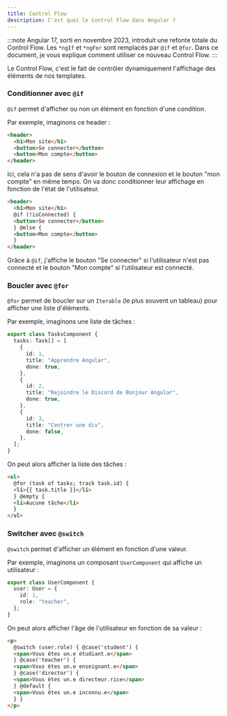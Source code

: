```yaml
---
title: Control Flow
description: C'est quoi le Control Flow dans Angular ?
---
```


:::note
Angular 17, sorti en novembre 2023, introduit une refonte totale du Control Flow. Les `*ngIf` et `*ngFor` sont remplacés par `@if` et `@for`. Dans ce document, je vous explique comment utiliser ce nouveau Control Flow.
:::

Le Control Flow, c'est le fait de contrôler dynamiquement l'affichage des éléments de nos templates.

### Conditionner avec `@if`

`@if` permet d'afficher ou non un élément en fonction d'une condition.

Par exemple, imaginons ce header :

```html
<header>
  <h1>Mon site</h1>
  <button>Se connecter</button>
  <button>Mon compte</button>
</header>
```

Ici, cela n'a pas de sens d'avoir le bouton de connexion et le bouton "mon compte" en même temps. On va donc conditionner leur affichage en fonction de l'état de l'utilisateur.

```html
<header>
  <h1>Mon site</h1>
  @if (!isConnected) {
  <button>Se connecter</button>
  } @else {
  <button>Mon compte</button>
  }
</header>
```

Grâce à `@if`, j'affiche le bouton "Se connecter" si l'utilisateur n'est pas connecté et le bouton "Mon compte" si l'utilisateur est connecté.

### Boucler avec `@for`

`@for` permet de boucler sur un `Iterable` (le plus souvent un tableau) pour afficher une liste d'éléments.

Par exemple, imaginons une liste de tâches :

```ts
export class TasksComponent {
  tasks: Task[] = [
    {
      id: 1,
      title: "Apprendre Angular",
      done: true,
    },
    {
      id: 2,
      title: "Rejoindre le Discord de Bonjour Angular",
      done: true,
    },
    {
      id: 3,
      title: "Centrer une div",
      done: false,
    },
  ];
}
```

On peut alors afficher la liste des tâches :

```html
<ul>
  @for (task of tasks; track task.id) {
  <li>{{ task.title }}</li>
  } @empty {
  <li>Aucune tâche</li>
  }
</ul>
```

### Switcher avec `@switch`

`@switch` permet d'afficher un élément en fonction d'une valeur.

Par exemple, imaginons un composant `UserComponent` qui affiche un utilisateur :

```ts
export class UserComponent {
  user: User = {
    id: 1,
    role: "teacher",
  };
}
```

On peut alors afficher l'âge de l'utilisateur en fonction de sa valeur :

```html
<p>
  @switch (user.role) { @case('student') {
  <span>Vous êtes un.e étudiant.e</span>
  } @case('teacher') {
  <span>Vous êtes un.e enseignant.e</span>
  } @case('director') {
  <span>Vous êtes un.e directeur.rice</span>
  } @default {
  <span>Vous êtes un.e inconnu.e</span>
  } }
</p>
```
